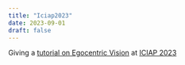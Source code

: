 ```yaml
---
title: "Iciap2023"
date: 2023-09-01
draft: false
---
```


Giving a <a href="https://www.antoninofurnari.it/talks/iciap2023/">tutorial on Egocentric Vision</a> at <a href="">ICIAP 2023</a>